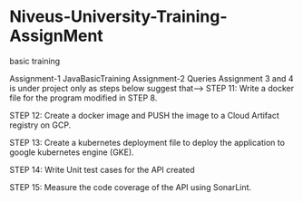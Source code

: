 # Niveus-University-Training-AssignMent
basic training

Assignment-1 JavaBasicTraining
Assignment-2 Queries
Assignment 3 and 4 is under project only as steps below suggest that--> STEP 11: Write a docker file for the program modified in STEP 8.

STEP 12: Create a docker image and PUSH the image to a Cloud Artifact registry on GCP.

STEP 13: Create a kubernetes deployment file to deploy the application to google kubernetes engine (GKE).

STEP 14: Write Unit test cases for the API created

STEP 15: Measure the code coverage of the API using SonarLint.

